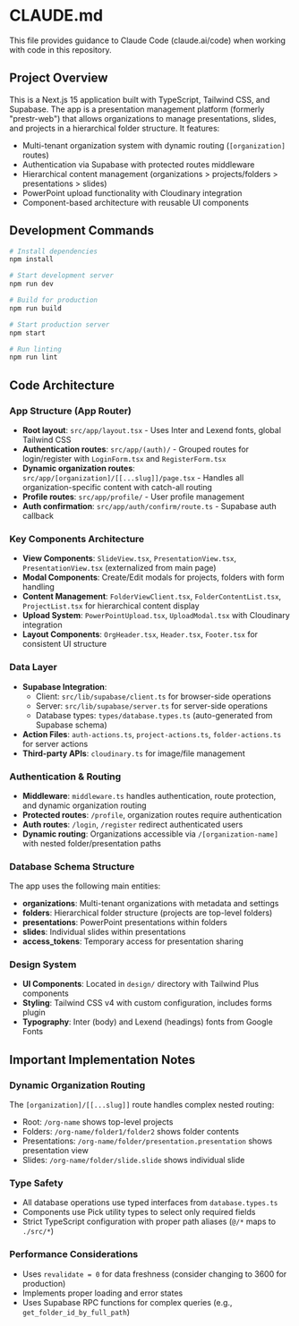 # CLAUDE.md

This file provides guidance to Claude Code (claude.ai/code) when working with code in this repository.

## Project Overview

This is a Next.js 15 application built with TypeScript, Tailwind CSS, and Supabase. The app is a presentation management platform (formerly "prestr-web") that allows organizations to manage presentations, slides, and projects in a hierarchical folder structure. It features:

- Multi-tenant organization system with dynamic routing (`[organization]` routes)
- Authentication via Supabase with protected routes middleware
- Hierarchical content management (organizations > projects/folders > presentations > slides)
- PowerPoint upload functionality with Cloudinary integration
- Component-based architecture with reusable UI components

## Development Commands

```bash
# Install dependencies
npm install

# Start development server
npm run dev

# Build for production
npm run build

# Start production server
npm start

# Run linting
npm run lint
```

## Code Architecture

### App Structure (App Router)
- **Root layout**: `src/app/layout.tsx` - Uses Inter and Lexend fonts, global Tailwind CSS
- **Authentication routes**: `src/app/(auth)/` - Grouped routes for login/register with `LoginForm.tsx` and `RegisterForm.tsx`
- **Dynamic organization routes**: `src/app/[organization]/[[...slug]]/page.tsx` - Handles all organization-specific content with catch-all routing
- **Profile routes**: `src/app/profile/` - User profile management
- **Auth confirmation**: `src/app/auth/confirm/route.ts` - Supabase auth callback

### Key Components Architecture
- **View Components**: `SlideView.tsx`, `PresentationView.tsx`, `PresentationView.tsx` (externalized from main page)
- **Modal Components**: Create/Edit modals for projects, folders with form handling
- **Content Management**: `FolderViewClient.tsx`, `FolderContentList.tsx`, `ProjectList.tsx` for hierarchical content display
- **Upload System**: `PowerPointUpload.tsx`, `UploadModal.tsx` with Cloudinary integration
- **Layout Components**: `OrgHeader.tsx`, `Header.tsx`, `Footer.tsx` for consistent UI structure

### Data Layer
- **Supabase Integration**: 
  - Client: `src/lib/supabase/client.ts` for browser-side operations
  - Server: `src/lib/supabase/server.ts` for server-side operations
  - Database types: `types/database.types.ts` (auto-generated from Supabase schema)
- **Action Files**: `auth-actions.ts`, `project-actions.ts`, `folder-actions.ts` for server actions
- **Third-party APIs**: `cloudinary.ts` for image/file management

### Authentication & Routing
- **Middleware**: `middleware.ts` handles authentication, route protection, and dynamic organization routing
- **Protected routes**: `/profile`, organization routes require authentication
- **Auth routes**: `/login`, `/register` redirect authenticated users
- **Dynamic routing**: Organizations accessible via `/[organization-name]` with nested folder/presentation paths

### Database Schema Structure
The app uses the following main entities:
- **organizations**: Multi-tenant organizations with metadata and settings
- **folders**: Hierarchical folder structure (projects are top-level folders)
- **presentations**: PowerPoint presentations within folders
- **slides**: Individual slides within presentations
- **access_tokens**: Temporary access for presentation sharing

### Design System
- **UI Components**: Located in `design/` directory with Tailwind Plus components
- **Styling**: Tailwind CSS v4 with custom configuration, includes forms plugin
- **Typography**: Inter (body) and Lexend (headings) fonts from Google Fonts

## Important Implementation Notes

### Dynamic Organization Routing
The `[organization]/[[...slug]]` route handles complex nested routing:
- Root: `/org-name` shows top-level projects
- Folders: `/org-name/folder1/folder2` shows folder contents
- Presentations: `/org-name/folder/presentation.presentation` shows presentation view
- Slides: `/org-name/folder/slide.slide` shows individual slide

### Type Safety
- All database operations use typed interfaces from `database.types.ts`
- Components use Pick utility types to select only required fields
- Strict TypeScript configuration with proper path aliases (`@/*` maps to `./src/*`)

### Performance Considerations
- Uses `revalidate = 0` for data freshness (consider changing to 3600 for production)
- Implements proper loading and error states
- Uses Supabase RPC functions for complex queries (e.g., `get_folder_id_by_full_path`)